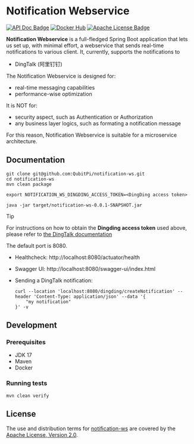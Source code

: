 Notification Webservice
=======================

[![API Doc Badge]][API Doc URL]
[![Docker Hub][Docker Pulls Badge]][Docker Hub URL]
[![Apache License Badge]][Apache License, Version 2.0]

__Notification Webservice__ is a full-fledged Spring Boot application that lets us set up, with minimal effort, a
webservice that sends real-time notifications to various client. It, currently, supports the notifications to

- DingTalk (阿里钉钉)

The Notification Webservice is designed for:

- real-time messaging capabilities
- performance-wise optimization

It is NOT for:

- security aspect, such as Authentication or Authorization
- any business layer logics, such as formating a notification message

For this reason, Notification Webservice is suitable for a microservice architecture.

Documentation
-------------

```console
git clone git@github.com:QubitPi/notification-ws.git
cd notification-ws
mvn clean package

export NOTIFICATION_WS_DINGDING_ACCESS_TOKEN=<DingDing access token>

java -jar target/notification-ws-0.0.1-SNAPSHOT.jar
```

> [!TIP]
>
> For instructions on how to obtain the __Dingding access token__ used above, please refer to
> [the DingTalk documentation](https://open.dingtalk.com/document/orgapp/custom-robot-access)

The default port is 8080.

- Healthcheck: http://localhost:8080/actuator/health
- Swagger UI: http://localhost:8080/swagger-ui/index.html
- Sending a DingTalk notification:

  ```console
  curl --location 'localhost:8080/dingding/createNotification' --header 'Content-Type: application/json' --data '{
      "my notification"
  }' -v
  ```

Development
-----------

### Prerequisites

- JDK 17
- Maven
- Docker

### Running tests

```console
mvn clean verify
```

License
-------

The use and distribution terms for [notification-ws]() are covered by the [Apache License, Version 2.0].

[Apache License Badge]: https://img.shields.io/badge/Apache%202.0-F25910.svg?style=for-the-badge&logo=Apache&logoColor=white
[Apache License, Version 2.0]: https://www.apache.org/licenses/LICENSE-2.0
[API Doc Badge]: https://img.shields.io/badge/Open%20API-Swagger-85EA2D.svg?style=for-the-badge&logo=openapiinitiative&logoColor=white&labelColor=6BA539
[API Doc URL]: https://springdoc.org/

[Docker Pulls Badge]: https://img.shields.io/docker/pulls/jack20191124/notification-ws?style=for-the-badge&logo=docker&color=2596EC
[Docker Hub URL]: https://hub.docker.com/r/jack20191124/notification-ws
